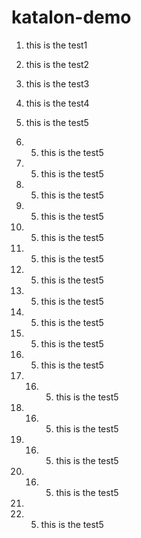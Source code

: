 # katalon-demo


1. this is the test1
2. this is the test2
3. this is the test3
4. this is the test4
5. this is the test5
6. 5. this is the test5
7. 5. this is the test5
8. 5. this is the test5
9. 5. this is the test5
10. 5. this is the test5
11. 5. this is the test5
12. 5. this is the test5
13. 5. this is the test5
14. 5. this is the test5
15. 5. this is the test5


16. 5. this is the test5
17. 16. 5. this is the test5
18. 16. 5. this is the test5
19. 16. 5. this is the test5
20. 16. 5. this is the test5
21.
22. 5. this is the test5